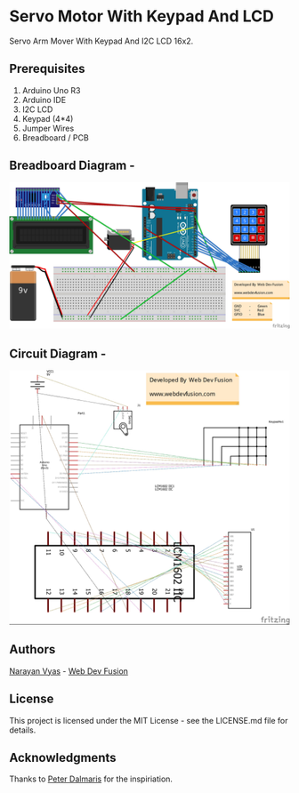 # Servo Motor With Keypad And LCD
Servo Arm Mover With Keypad And I2C LCD 16x2.

## Prerequisites
1. Arduino Uno R3
2. Arduino IDE
3. I2C LCD
4. Keypad (4*4)
5. Jumper Wires
6. Breadboard / PCB

## Breadboard Diagram -
![Breadboard Diagram](https://github.com/narayanvyas/Arduino-Servo-Motor-With-Keypad-And-LCD-I2C/blob/master/Breadboard%20Diagram.jpeg)

## Circuit Diagram -
![Circuit Diagram](https://github.com/narayanvyas/Arduino-Servo-Motor-With-Keypad-And-LCD-I2C/blob/master/Circuit%20Diagram.jpeg)

## Authors
[Narayan Vyas](https://www.narayanvyas.org) - [Web Dev Fusion](https://www.webdevfusion.com)

## License
This project is licensed under the MIT License - see the LICENSE.md file for details.

## Acknowledgments
Thanks to [Peter Dalmaris](https://github.com/futureshocked) for the inspiriation.
